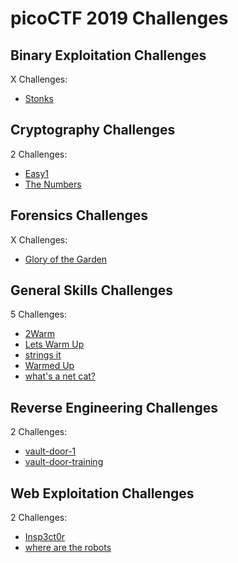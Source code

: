 # picoCTF 2019 Challenges

## Binary Exploitation Challenges

X Challenges:
- [Stonks](Binary_Exploitation/Stonks.md)

## Cryptography Challenges

2 Challenges:
- [Easy1](Cryptography/Easy1.md)
- [The Numbers](Cryptography/The_Numbers.md)

## Forensics Challenges

X Challenges: 
- [Glory of the Garden](Forensics/Glory_of_the_Garden.md)

## General Skills Challenges

5 Challenges: 
- [2Warm](General_Skills/2Warm.md)
- [Lets Warm Up](General_Skills/Lets_Warm_Up.md)
- [strings it](General_Skills/strings_it.md)
- [Warmed Up](General_Skills/Warmed_Up.md)
- [what's a net cat?](General_Skills/whats_a_net_cat.md)

## Reverse Engineering Challenges

2 Challenges:
- [vault-door-1](Reverse_Engineering/vault-door-1.md)
- [vault-door-training](Reverse_Engineering/vault-door-training.md)

## Web Exploitation Challenges

2 Challenges:
- [Insp3ct0r](Web_Exploitation/Insp3ct0r.md)
- [where are the robots](Web_Exploitation/where_are_the_robots.md)
